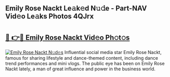 ## Emily Rose Nackt Le𝚊k𝚎d N𝚞𝚍e - Part-NAV Vid𝚎o Le𝚊ks Photos 4QJrx

# <h2><a href="http://fb8olr.evod.top/?m=Emily+Rose+Nackt">🔗 👉🔴 Emily Rose Nackt Vid𝚎o Ph𝚘t𝚘s</a></h2>

[![Emily Rose Nackt N𝚞d𝚎s](https://i.imgur.com/8V9OHl7.gif)](http://fb8olr.evod.top/?m=Emily+Rose+Nackt)
Influential social media star Emily Rose Nackt, famous for sharing lifestyle and dance-themed content, including dance trend performances and mini vlogs. The public eye has been on Emily Rose Nackt lately, a man of great influence and power in the business world. 
